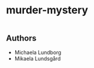# murder-mystery

<img href="https://media.giphy.com/media/bZBmitwUwKtDa/giphy.gif" width=100%>


## Authors

- Michaela Lundborg
- Mikaela Lundsgård
